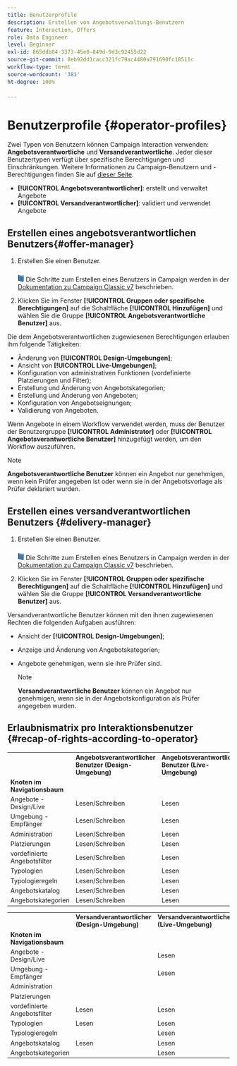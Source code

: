 ```yaml
---
title: Benutzerprofile
description: Erstellen von Angebotsverwaltungs-Benutzern
feature: Interaction, Offers
role: Data Engineer
level: Beginner
exl-id: 865ddb84-3373-45e0-849d-9d3c92455d22
source-git-commit: 8eb92dd1cacc321fc79ac4480a791690fc18511c
workflow-type: tm+mt
source-wordcount: '381'
ht-degree: 100%

---
```


# Benutzerprofile {#operator-profiles}

Zwei Typen von Benutzern können Campaign Interaction verwenden: **Angebotsverantwortliche** und **Versandverantwortliche**. Jeder dieser Benutzertypen verfügt über spezifische Berechtigungen und Einschränkungen. Weitere Informationen zu Campaign-Benutzern und -Berechtigungen finden Sie auf [dieser Seite](../start/permissions.md).

* **[!UICONTROL Angebotsverantwortlicher]**: erstellt und verwaltet Angebote
* **[!UICONTROL Versandverantwortlicher]**: validiert und verwendet Angebote

## Erstellen eines angebotsverantwortlichen Benutzers{#offer-manager}

1. Erstellen Sie einen Benutzer.

   ![](../assets/do-not-localize/book.png) Die Schritte zum Erstellen eines Benutzers in Campaign werden in der [Dokumentation zu Campaign Classic v7](https://experienceleague.adobe.com/docs/campaign-classic/using/getting-started/permissions/access-management-operators.html?lang=de) beschrieben.

1. Klicken Sie im Fenster **[!UICONTROL Gruppen oder spezifische Berechtigungen]** auf die Schaltfläche **[!UICONTROL Hinzufügen]** und wählen Sie die Gruppe **[!UICONTROL Angebotsverantwortliche Benutzer]** aus.

Die dem Angebotsverantwortlichen zugewiesenen Berechtigungen erlauben ihm folgende Tätigkeiten:

* Änderung von **[!UICONTROL Design-Umgebungen]**;
* Ansicht von **[!UICONTROL Live-Umgebungen]**;
* Konfiguration von administrativen Funktionen (vordefinierte Platzierungen und Filter);
* Erstellung und Änderung von Angebotskategorien;
* Erstellung und Änderung von Angeboten;
* Konfiguration von Angebotseignungen;
* Validierung von Angeboten.

Wenn Angebote in einem Workflow verwendet werden, muss der Benutzer der Benutzergruppe **[!UICONTROL Administrator]** oder **[!UICONTROL Angebotsverantwortliche Benutzer]** hinzugefügt werden, um den Workflow auszuführen.

>[!NOTE]
>
>**Angebotsverantwortliche Benutzer** können ein Angebot nur genehmigen, wenn kein Prüfer angegeben ist oder wenn sie in der Angebotsvorlage als Prüfer deklariert wurden.

## Erstellen eines versandverantwortlichen Benutzers {#delivery-manager}

1. Erstellen Sie einen Benutzer.

   ![](../assets/do-not-localize/book.png) Die Schritte zum Erstellen eines Benutzers in Campaign werden in der [Dokumentation zu Campaign Classic v7](https://experienceleague.adobe.com/docs/campaign-classic/using/getting-started/permissions/access-management-operators.html) beschrieben.

1. Klicken Sie im Fenster **[!UICONTROL Gruppen oder spezifische Berechtigungen]** auf die Schaltfläche **[!UICONTROL Hinzufügen]** und wählen Sie die Gruppe **[!UICONTROL Versandverantwortliche Benutzer]** aus.

Versandverantwortliche Benutzer können mit den ihnen zugewiesenen Rechten die folgenden Aufgaben ausführen:

* Ansicht der **[!UICONTROL Design-Umgebungen]**;
* Anzeige und Änderung von Angebotskategorien;
* Angebote genehmigen, wenn sie ihre Prüfer sind.

   >[!NOTE]
   >
   >**Versandverantwortliche Benutzer** können ein Angebot nur genehmigen, wenn sie in der Angebotskonfiguration als Prüfer angegeben wurden.

## Erlaubnismatrix pro Interaktionsbenutzer {#recap-of-rights-according-to-operator}

<table> 
 <tbody> 
  <tr> 
   <td> </td> 
   <td> <strong>Angebotsverantwortlicher Benutzer (Design-Umgebung)</strong><br /> </td> 
   <td> <strong>Angebotsverantwortlicher Benutzer (Live-Umgebung)</strong><br /> </td> 
  </tr> 
  <tr> 
   <td> <strong>Knoten im Navigationsbaum</strong><br /> </td> 
   <td> </td> 
   <td> </td> 
  </tr> 
  <tr> 
   <td> Angebote - Design/Live<br /> </td> 
   <td> Lesen/Schreiben<br /> </td> 
   <td> Lesen<br /> </td> 
  </tr> 
  <tr> 
   <td> Umgebung - Empfänger<br /> </td> 
   <td> Lesen/Schreiben<br /> </td> 
   <td> Lesen<br /> </td> 
  </tr> 
  <tr> 
   <td> Administration<br /> </td> 
   <td> Lesen/Schreiben<br /> </td> 
   <td> Lesen<br /> </td> 
  </tr> 
  <tr> 
   <td> Platzierungen<br /> </td> 
   <td> Lesen/Schreiben<br /> </td> 
   <td> Lesen<br /> </td> 
  </tr> 
  <tr> 
   <td> vordefinierte Angebotsfilter<br /> </td> 
   <td> Lesen/Schreiben<br /> </td> 
   <td> Lesen<br /> </td> 
  </tr> 
  <tr> 
   <td> Typologien<br /> </td> 
   <td> Lesen/Schreiben<br /> </td> 
   <td> Lesen<br /> </td> 
  </tr> 
  <tr> 
   <td> Typologieregeln<br /> </td> 
   <td> Lesen/Schreiben<br /> </td> 
   <td> Lesen<br /> </td> 
  </tr> 
  <tr> 
   <td> Angebotskatalog<br /> </td> 
   <td> Lesen/Schreiben<br /> </td> 
   <td> Lesen<br /> </td> 
  </tr> 
  <tr> 
   <td> Angebotskategorien<br /> </td> 
   <td> Lesen/Schreiben<br /> </td> 
   <td> Lesen<br /> </td> 
  </tr> 
 </tbody> 
</table>

<table> 
 <tbody> 
  <tr> 
   <td> </td> 
   <td> <strong>Versandverantwortlicher (Design-Umgebung)</strong><br /> </td> 
   <td> <strong>Versandverantwortlicher (Live-Umgebung)</strong><br /> </td> 
  </tr> 
  <tr> 
   <td> <strong>Knoten im Navigationsbaum</strong><br /> </td> 
   <td> </td> 
   <td> </td> 
  </tr> 
  <tr> 
   <td> Angebote - Design/Live<br /> </td> 
   <td> </td> 
   <td> Lesen<br /> </td> 
  </tr> 
  <tr> 
   <td> Umgebung - Empfänger<br /> </td> 
   <td> </td> 
   <td> Lesen<br /> </td> 
  </tr> 
  <tr> 
   <td> Administration<br /> </td> 
   <td> </td> 
   <td> </td> 
  </tr> 
  <tr> 
   <td> Platzierungen<br /> </td> 
   <td> </td> 
   <td> </td> 
  </tr> 
  <tr> 
   <td> vordefinierte Angebotsfilter<br /> </td> 
   <td> Lesen<br /> </td> 
   <td> Lesen<br /> </td> 
  </tr> 
  <tr> 
   <td> Typologien<br /> </td> 
   <td> Lesen<br /> </td> 
   <td> Lesen<br /> </td> 
  </tr> 
  <tr> 
   <td> Typologieregeln<br /> </td> 
   <td> </td> 
   <td> Lesen<br /> </td> 
  </tr> 
  <tr> 
   <td> Angebotskatalog<br /> </td> 
   <td> Lesen<br /> </td> 
   <td> Lesen<br /> </td> 
  </tr> 
  <tr> 
   <td> Angebotskategorien<br /> </td> 
   <td> </td> 
   <td> Lesen<br /> </td> 
  </tr> 
 </tbody> 
</table>
